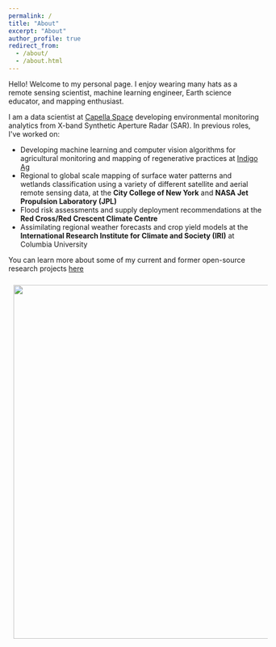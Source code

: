 ```yaml
---
permalink: /
title: "About"
excerpt: "About"
author_profile: true
redirect_from: 
  - /about/
  - /about.html
---
```


Hello! Welcome to my personal page. I enjoy wearing many hats as a remote sensing scientist, machine learning engineer, Earth science educator, and mapping enthusiast. 

I am a data scientist at [Capella Space](https://www.capellaspace.com/) developing environmental monitoring analytics from X-band Synthetic Aperture Radar (SAR). In previous roles, I've worked on:

* Developing machine learning and computer vision algorithms for agricultural monitoring and mapping of regenerative practices at [Indigo Ag](https://www.indigoag.com/)
* Regional to global scale mapping of surface water patterns and wetlands classification using a variety of different satellite and aerial remote sensing data, at the **City College of New York** and **NASA Jet Propulsion Laboratory (JPL)**
* Flood risk assessments and supply deployment recommendations at the **Red Cross/Red Crescent Climate Centre**
* Assimilating regional weather forecasts and crop yield models at the **International Research Institute for Climate and Society (IRI)** at Columbia University

You can learn more about some of my current and former open-source research projects [here](https://katjensen.github.io/research)


<img style="float: left; padding: 10px 10px 10px 10px;" src="http://katjensen.github.io/images/Kat_Pacaya_tree.JPG" width=700 class="center">
